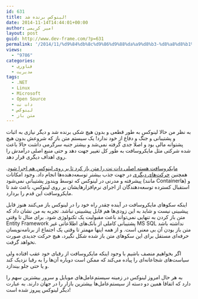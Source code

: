 ```yaml
---
id: 631
title: لینوکس برنده شد!
date: 2014-11-14T14:44:01+00:00
author: امیر کریمی
layout: post
guid: http://www.dev-frame.com/?p=631
permalink: '/2014/11/%d9%84%db%8c%d9%86%d9%88%da%a9%d8%b3-%d8%a8%d8%b1%d9%86%d8%af%d9%87-%d8%b4%d8%af/'
views:
  - "9786"
categories:
  - فناوری
  - مدیریت
tags:
  - .NET
  - Linux
  - Microsoft
  - Open Source
  - دات نت
  - لینوکس
  - متن باز
---
```

به نظر من حالا لینوکس به طور قطعی و بدون هیچ شکی برنده شد و دیگر نیازی به اثبات و پشتیبانی و جنگ و دفاع از خود ندارد! یک سیستم متن باز که شروعش بدون هیچ پشتوانه مالی بود و اصلا جدی گرفته نمی‌شد و بیشتر جنبه سرگرمی داشت حالا باعث شده شرکتی مثل مایکروسافت به طور کل تغییر جهت دهد و حتی منبع اصلی درآمدش را روی اهداف دیگری قرار دهد.

<a href="http://www.wired.co.uk/news/archive/2014-11/13/microsoft-open-sources-net-runs-on-linux" target="_blank">مایکروسافت هسته اصلی دات نت را متن باز کرد تا بر روی لینوکس هم اجرا شود</a>. همچنین <a href="http://www.hanselman.com/blog/AnnouncingNET2015NETAsOpenSourceNETOnMacAndLinuxAndVisualStudioCommunity.aspx" target="_blank">حرکت‌های دیگری</a> در جهت جذب بیشتر توسعه‌دهنده‌ها انجام داد. وجود امکانات پیشرفته و مدرنی در لینوکس که توسط ویندوز پشتیبانی نمی‌شود (مانند Containerها) و استقبال کسترده توسعه‌دهندگان از اجرای نرم‌افزارهایشان بر روی لینوکس، باعث شد تا مایکروسافت این قدم را بردارد.

اینکه سکو‌های مایکروسافت در آینده چقدر راه خود را در لینوکس باز می‌کنند هنوز قابل پیشبینی نیست و شاید به این زودی‌ها هم قابل پیشبینی نباشد. تجربه به من نشان داد که متن باز کردن به تنهایی نمی‌تواند باعث مقبولیت یک تکنولوژی شود. برای مثال تا وقتی Entity Framework پشتیبانی کاملی از بانک‌های اطلاعاتی غیر MS SQL نداشته باشد متن باز بودن آن بی معنی است. و از همه اینها مهمتر تا وقتی یک اجتماع از برنامه‌نویسان حرفه‌ای مستقل برای این سکو‌های متن باز شده شکل نگیرد، هیچ حرکت جدیدی صورت نخواهد گرفت.

اگر بخواهیم منصف باشیم با وجود اینکه مایکروسافت از رقبای خود عقب افتاده ولی سیاست‌های شجاعانه‌ای را پیاده می‌کند که ممکن است دوباره آن‌ها را به رقبا نزدیک کند و یا حتی جلو بیندازد.

به هر حال امروز لینوکس در زمینه سیستم‌عامل‌های موبایل و سرور بیشترین سهم را دارد که اتفاقا همین دو دسته از سیستم‌عامل‌ها بیشترین بازار را در جهان دارند. به عبارت دیگر لینوکس پیروز شده است!